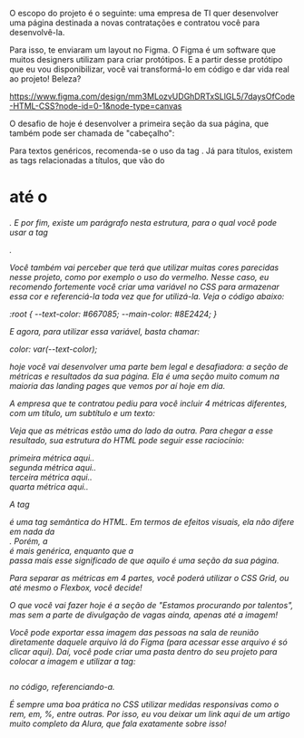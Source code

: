 O escopo do projeto é o seguinte: uma empresa de TI quer desenvolver uma página destinada a novas contratações e contratou você para desenvolvê-la.

Para isso, te enviaram um layout no Figma. O Figma é um software que muitos designers utilizam para criar protótipos. E a partir desse protótipo que eu vou disponibilizar, você vai transformá-lo em código e dar vida real ao projeto! Beleza?

https://www.figma.com/design/mm3MLozvUDGhDRTxSLlGL5/7daysOfCode-HTML-CSS?node-id=0-1&node-type=canvas

O desafio de hoje é desenvolver a primeira seção da sua página, que também pode ser chamada de "cabeçalho":

Para textos genéricos, recomenda-se o uso da tag <span>. Já para títulos, existem as tags relacionadas a títulos, que vão do <h1> até o <h6>. E por fim, existe um parágrafo nesta estrutura, para o qual você pode usar a tag <p>.

Você também vai perceber que terá que utilizar muitas cores parecidas nesse projeto, como por exemplo o uso do vermelho. Nesse caso, eu recomendo fortemente você criar uma variável no CSS para armazenar essa cor e referenciá-la toda vez que for utilizá-la. Veja o código abaixo:

:root {
  --text-color: #667085;
  --main-color: #8E2424;
}

E agora, para utilizar essa variável, basta chamar:

color: var(--text-color);

hoje você vai desenvolver uma parte bem legal e desafiadora: a seção de métricas e resultados da sua página. Ela é uma seção muito comum na maioria das landing pages que vemos por aí hoje em dia.

A empresa que te contratou pediu para você incluir 4 métricas diferentes, com um título, um subtítulo e um texto:

Veja que as métricas estão uma do lado da outra. Para chegar a esse resultado, sua estrutura do HTML pode seguir esse raciocínio:

<section class="metricas-container">
        <div>primeira métrica aqui..</div>
        <div>segunda métrica aqui..</div>
        <div>terceira métrica aqui..</div>
        <div>quarta métrica aqui..</div>
</section>

A tag <section> é uma tag semântica do HTML. Em termos de efeitos visuais, ela não difere em nada da <div>. Porém, a <div> é mais genérica, enquanto que a <section> passa mais esse significado de que aquilo é uma seção da sua página.

Para separar as métricas em 4 partes, você poderá utilizar o CSS Grid, ou até mesmo o Flexbox, você decide!

O que você vai fazer hoje é a seção de "Estamos procurando por talentos", mas sem a parte de divulgação de vagas ainda, apenas até a imagem!

Você pode exportar essa imagem das pessoas na sala de reunião diretamente daquele arquivo lá do Figma (para acessar esse arquivo é só clicar aqui). Daí, você pode criar uma pasta dentro do seu projeto para colocar a imagem e utilizar a tag:

<img src=""/>

no código, referenciando-a.

É sempre uma boa prática no CSS utilizar medidas responsivas como o rem, em, %, entre outras. Por isso, eu vou deixar um link aqui de um artigo muito completo da Alura, que fala exatamente sobre isso!
